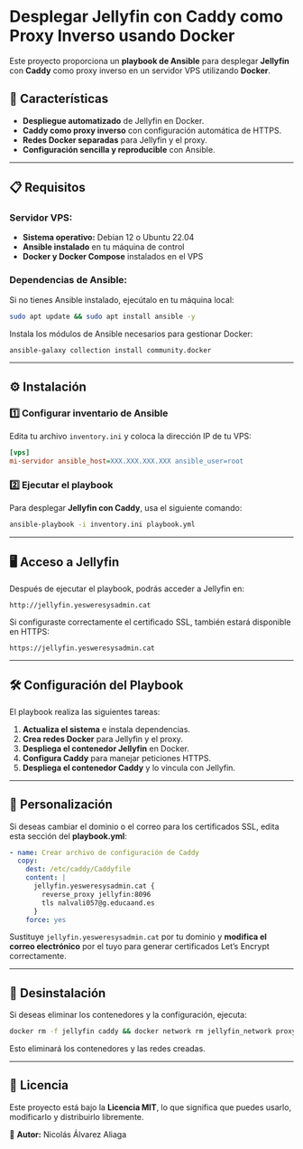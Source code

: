 # Desplegar Jellyfin con Caddy como Proxy Inverso usando Docker

Este proyecto proporciona un **playbook de Ansible** para desplegar **Jellyfin** con **Caddy** como proxy inverso en un servidor VPS utilizando **Docker**.

## 🚀 Características
- **Despliegue automatizado** de Jellyfin en Docker.
- **Caddy como proxy inverso** con configuración automática de HTTPS.
- **Redes Docker separadas** para Jellyfin y el proxy.
- **Configuración sencilla y reproducible** con Ansible.

---

## 📋 Requisitos
### Servidor VPS:
- **Sistema operativo:** Debian 12 o Ubuntu 22.04
- **Ansible instalado** en tu máquina de control
- **Docker y Docker Compose** instalados en el VPS

### Dependencias de Ansible:
Si no tienes Ansible instalado, ejecútalo en tu máquina local:
```bash
sudo apt update && sudo apt install ansible -y
```

Instala los módulos de Ansible necesarios para gestionar Docker:
```bash
ansible-galaxy collection install community.docker
```

---

## ⚙️ Instalación
### 1️⃣ Configurar inventario de Ansible
Edita tu archivo `inventory.ini` y coloca la dirección IP de tu VPS:
```ini
[vps]
mi-servidor ansible_host=XXX.XXX.XXX.XXX ansible_user=root
```

### 2️⃣ Ejecutar el playbook
Para desplegar **Jellyfin con Caddy**, usa el siguiente comando:
```bash
ansible-playbook -i inventory.ini playbook.yml
```

---

## 🖥️ Acceso a Jellyfin
Después de ejecutar el playbook, podrás acceder a Jellyfin en:
```
http://jellyfin.yesweresysadmin.cat
```
Si configuraste correctamente el certificado SSL, también estará disponible en HTTPS:
```
https://jellyfin.yesweresysadmin.cat
```

---

## 🛠️ Configuración del Playbook
El playbook realiza las siguientes tareas:
1. **Actualiza el sistema** e instala dependencias.
2. **Crea redes Docker** para Jellyfin y el proxy.
3. **Despliega el contenedor Jellyfin** en Docker.
4. **Configura Caddy** para manejar peticiones HTTPS.
5. **Despliega el contenedor Caddy** y lo vincula con Jellyfin.

---

## 📝 Personalización
Si deseas cambiar el dominio o el correo para los certificados SSL, edita esta sección del **playbook.yml**:
```yaml
- name: Crear archivo de configuración de Caddy
  copy:
    dest: /etc/caddy/Caddyfile
    content: |
      jellyfin.yesweresysadmin.cat {
        reverse_proxy jellyfin:8096
        tls nalvali057@g.educaand.es
      }
    force: yes
```
Sustituye `jellyfin.yesweresysadmin.cat` por tu dominio y **modifica el correo electrónico** por el tuyo para generar certificados Let’s Encrypt correctamente.

---

## 🛑 Desinstalación
Si deseas eliminar los contenedores y la configuración, ejecuta:
```bash
docker rm -f jellyfin caddy && docker network rm jellyfin_network proxy_network
```
Esto eliminará los contenedores y las redes creadas.

---

## 📜 Licencia
Este proyecto está bajo la **Licencia MIT**, lo que significa que puedes usarlo, modificarlo y distribuirlo libremente.

📌 **Autor:** Nicolás Álvarez Aliaga

